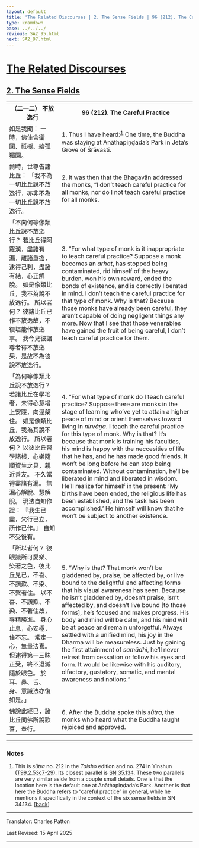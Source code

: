 ```yaml
---
layout: default
title: 'The Related Discourses | 2. The Sense Fields | 96 (212). The Careful Practice'
type: kramdown
base: ../../../
revious: SA2_95.html
next: SA2_97.html
---
```


<h1><a href='../index.html'>The Related Discourses</a></h1>
<h2><a href='index.html'>2. The Sense Fields</a></h2>

<table class="trans">
  <th class='ch'>（二一二） 不放逸行</th>
  <th class='en'>96 (212). The Careful Practice</th>
  <tr>
    <td class='ch' title='t99.2.53c7'>如是我聞： 一時，佛住舍衛國、祇樹、給孤獨園。</td>
    <td id='p1'>1. Thus I have heard:<sup id="ref1"><a href="#n1">1</a></sup> One time, the Buddha was staying at Anāthapiṇḍada’s Park in Jeta’s Grove of Śrāvastī.</td>
  </tr>
  <tr>
    <td class='ch' title='t99.2.53c8'>爾時，世尊告諸比丘： 「我不為一切比丘說不放逸行，亦非不為一切比丘說不放逸行。</td>
    <td id='p2'>2. It was then that the Bhagavān addressed the monks, “I don’t teach careful practice for all monks, nor do I not teach careful practice for all monks.</td>
  </tr>
  <tr>
    <td class='ch' title='t99.2.53c10'>「不向何等像類比丘說不放逸行？ 若比丘得阿羅漢，盡諸有漏，離諸重擔，逮得己利，盡諸有結，心正解脫。 如是像類比丘，我不為說不放逸行。 所以者何？ 彼諸比丘已作不放逸故，不復堪能作放逸事。 我今見彼諸尊者得不放逸果，是故不為彼說不放逸行。</td>
    <td id='p3'>3. “For what type of monk is it inappropriate to teach careful practice? Suppose a monk becomes an <em>arhat</em>, has stopped being contaminated, rid himself of the heavy burden, won his own reward, ended the bonds of existence, and is correctly liberated in mind. I don’t teach the careful practice for that type of monk. Why is that? Because those monks have already been careful, they aren’t capable of doing negligent things any more. Now that I see that those venerables have gained the fruit of being careful, I don’t teach careful practice for them.</td>
  </tr>
  <tr>
    <td class='ch' title='t99.2.53c16'>「為何等像類比丘說不放逸行？ 若諸比丘在學地者，未得心意增上安隱，向涅槃住。 如是像類比丘，我為其說不放逸行。 所以者何？ 以彼比丘習學諸根，心樂隨順資生之具，親近善友。 不久當得盡諸有漏。 無漏心解脫、慧解脫。 現法自知作證： 『我生已盡，梵行已立，所作已作。』 自知不受後有。</td>
    <td id='p4'>4. “For what type of monk do I teach careful practice? Suppose there are monks in the stage of learning who’ve yet to attain a higher peace of mind or orient themselves toward living in <em>nirvāṇa</em>. I teach the careful practice for this type of monk. Why is that? It’s because that monk is training his faculties, his mind is happy with the neccesities of life that he has, and he has made good friends. It won’t be long before he can stop being contaminated. Without contamination, he’ll be liberated in mind and liberated in wisdom. He’ll realize for himself in the present: ‘My births have been ended, the religious life has been established, and the task has been accomplished.’ He himself will know that he won’t be subject to another existence.</td>
  </tr>
  <tr>
    <td class='ch' title='t99.2.53c23'>「所以者何？ 彼眼識所可愛樂、染著之色，彼比丘見已，不喜、不讚歎、不染、不繫著住。 以不喜、不讚歎、不染、不著住故，專精勝進。 身心止息，心安極，住不忘。 常定一心，無量法喜。 但逮得第一三昧正受，終不退滅隨於眼色。 於耳、鼻、舌、身、意識法亦復如是。」</td>
    <td id='p5'>5. “Why is that? That monk won’t be gladdened by, praise, be affected by, or live bound to the delightful and affecting forms that his visual awareness has seen. Because he isn’t gladdened by, doesn’t praise, isn’t affected by, and doesn’t live bound [to those forms], he’s focused and makes progress. His body and mind will be calm, and his mind will be at peace and remain unforgetful. Always settled with a unified mind, his joy in the Dharma will be measureless. Just by gaining the first attainment of <em>samādhi</em>, he’ll never retreat from cessation or follow his eyes and form. It would be likewise with his auditory, olfactory, gustatory, somatic, and mental awareness and notions.”</td>
  </tr>
  <tr>
    <td class='ch' title='t99.2.53c28'>佛說此經已，諸比丘聞佛所說歡喜，奉行。</td>
    <td id='p6'>6. After the Buddha spoke this <em>sūtra</em>, the monks who heard what the Buddha taught rejoiced and approved.</td>
  </tr>
</table>

<hr/>

<h3 id="notes">Notes</h3>

<ol class="notes-list">
<li id="n1"><p>This is <em>sūtra</em> no. 212 in the <cite>Taisho</cite> edition and no. 274 in Yinshun (<a href="https://cbetaonline.dila.edu.tw/zh/T02n0099_p0053c07" target="_blank">T99.2.53c7-29</a>). Its closest parallel is <a href="https://suttacentral.net/sn35.134" target="_blank">SN 35.134</a>. These two parallels are very similar aside from a couple small details. One is that the location here is the default one at Anāthapiṇḍada’s Park. Another is that here the Buddha refers to “careful practice” in general, while he mentions it specifically in the context of the six sense fields in SN 34.134. [<a href="#ref1">back</a>]</p></li>
</ol>
<hr/>

<p class="translator">Translator: Charles Patton</p>
<p class='revised'>Last Revised: 15 April 2025</p>

<hr/>